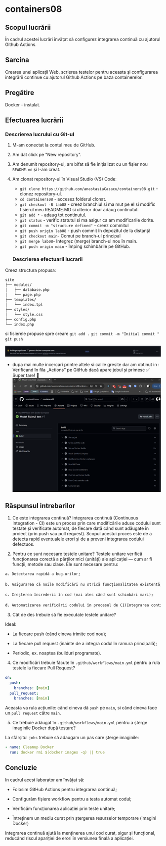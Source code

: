 # containers08

## Scopul lucrării

În cadrul acestei lucrări învățat să configurez integrarea continuă cu ajutorul Github Actions.

## Sarcina

Crearea unei aplicații Web, scrierea testelor pentru aceasta și configurarea integrării continue cu ajutorul Github Actions pe baza containerelor.

## Pregătire

Docker - instalat.

## Efectuarea lucrării

### Descrierea lucrului cu Git-ul

1. M-am conectat la contul meu de GitHub.
2. Am dat click pe "New repository".
3. Am denumit repository-ul, am bifat să fie inițializat cu un fișier nou `README.md` și l-am creat.
4. Am clonat repository-ul în Visual Studio (VS) Code:

   - `git clone https://github.com/anastasiaCazacu/containers08.git` - clonez repository-ul.
   - `cd containers08` - accesez folderul clonat.
   - `git checkout -B lab08` - creez branchiul si ma mut pe el si modific fisierul meu README.MD si ulterior doar adaug continutul.
   - `git add *` - adaug tot continutul.
   - `git status` - verific statutul si ma asigur ca am modificarile dorite.
   - `git commit -m "structure defined"` - creez commitul
   - `git push origin lab08` - push commit în depozitul de la distanță
   - `git checkout main`- Comut pe branch-ul principal
   - `git merge lab08`- Integrez (merge) branch-ul nou în main.
   - `git push origin main` - Împing schimbările pe GitHub.

   ### Descrierea efectuarii lucrarii

Creez structura propusa:

```text
site
├── modules/
│   ├── database.php
│   └── page.php
├── templates/
│   └── index.tpl
├── styles/
│   └── style.css
├── config.php
└── index.php
```

si fisierele propuse spre creare
`git add .`
`git commit -m "Initial commit "`
`git push`

![alt text](image-3.png)

- dupa mai multe incercari printre altele si calile gresite dar am obtinut in : Verificand în fila „Actions” pe GitHub dacă apare jobul și primesc ✅ Super tare! 🎉
  ![alt text](image-4.png)

## Răspunsul intrebarilor

1. Ce este integrarea continuă?
   Integrarea continuă (Continuous Integration - CI) este un proces prin care modificările aduse codului sunt testate și verificate automat, de fiecare dată când sunt adăugate în proiect (prin push sau pull request). Scopul acestui proces este de a detecta rapid eventualele erori și de a preveni integrarea codului defectuos.

2. Pentru ce sunt necesare testele unitare?
   Testele unitare verifică funcționarea corectă a părților mici (unități) ale aplicației — cum ar fi funcții, metode sau clase. Ele sunt necesare pentru:

```txt
a. Detectarea rapidă a bug-urilor;

b. Asigurarea că noile modificări nu strică funcționalitatea existentă;

c. Creșterea încrederii în cod (mai ales când sunt schimbări mari);

d. Automatizarea verificării codului în procesul de CI(Integrarea continuă).
```

3. Cât de des trebuie să fie executate testele unitare?

Ideal:

- La fiecare push (când cineva trimite cod nou);

- La fiecare pull request (înainte de a integra codul în ramura principală);

- Periodic, ex. noaptea (builduri programate).

4. Ce modificări trebuie făcute în `.github/workflows/main.yml` pentru a rula testele la fiecare Pull Request?

```yaml
on:
  push:
    branches: [main]
  pull_request:
    branches: [main]
```

Aceasta va rula acțiunile: când cineva dă `push` pe `main`, si când cineva face un `pull request` către `main`.

5. Ce trebuie adăugat în `.github/workflows/main.yml` pentru a șterge imaginile Docker după testare?

La sfârșitul `jobs` trebuie să adaugam un pas care șterge imaginile:

```yaml
- name: Cleanup Docker
  run: docker rmi $(docker images -q) || true
```

## Concluzie

In cadrul acest laborator am învățat să:

- Folosim GitHub Actions pentru integrarea continuă;

- Configurăm fișiere workflow pentru a testa automat codul;

- Verificăm funcționarea aplicației prin teste unitare;

- Întreținem un mediu curat prin ștergerea resurselor temporare (imagini Docker)

Integrarea continuă ajută la menținerea unui cod curat, sigur și funcțional, reducând riscul apariției de erori în versiunea finală a aplicației.
